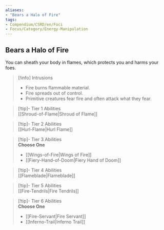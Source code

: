 ```yaml
---
aliases:
- "Bears a Halo of Fire"
tags:
- Compendium/CSRD/en/Foci
- Focus/Category/Energy-Manipulation
---
```


  
## Bears a Halo of Fire  
You can sheath your body in flames, which protects you and harms your foes.  

>[!info] Intrusions  
>- Fire burns flammable material.  
>- Fire spreads out of control.  
>- Primitive creatures fear fire and often attack what they fear.  


>[!tip]- Tier 1 Abilities  
> [[Shroud-of-Flame|Shroud of Flame]]  


>[!tip]- Tier 2 Abilities  
> [[Hurl-Flame|Hurl Flame]]  


>[!tip]- Tier 3 Abilities  
> **Choose One**  
>- [[Wings-of-Fire|Wings of Fire]]  
>- [[Fiery-Hand-of-Doom|Fiery Hand of Doom]]  


>[!tip]- Tier 4 Abilities  
> [[Flameblade|Flameblade]]  


>[!tip]- Tier 5 Abilities  
> [[Fire-Tendrils|Fire Tendrils]]  


>[!tip]- Tier 6 Abilities  
> **Choose One**  
>- [[Fire-Servant|Fire Servant]]  
>- [[Inferno-Trail|Inferno Trail]]
